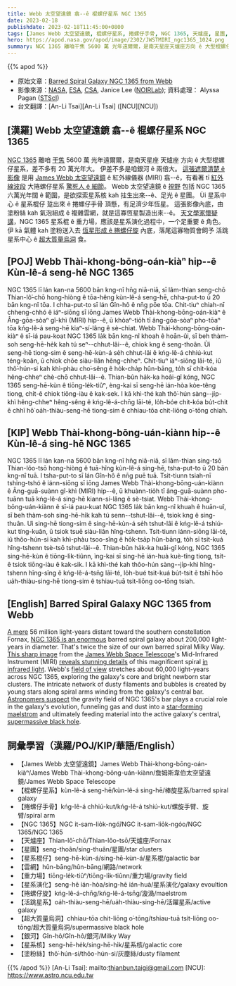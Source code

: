 ```yaml
---
title: Webb 太空望遠鏡 翕--ê 棍螺仔星系 NGC 1365
date: 2023-02-18
publishdate: 2023-02-18T11:45:00+0800
tags: [James Webb 太空望遠鏡, 棍螺仔星系, 捲螺仔手骨, NGC 1365, 天爐座, 星團, 星系棍仔, 雲網, 重力場, 星系演化, 捲螺仔旋, 活跳星系, 超大質量烏洞, 銀河, 星系核, 塗粉絲]
hero: https://apod.nasa.gov/apod/image/2302/JWSTMIRI_ngc1365_1024.png
summary: NGC 1365 離咱干焦 5600 萬 光年遠爾爾，是南天星座天爐座方向 ê 大型棍螺仔星座，差不多有 20 萬光年大。
---
```


{{% apod %}}

- 原始文章：[Barred Spiral Galaxy NGC 1365 from Webb](https://apod.nasa.gov/apod/ap230218.html)
- 影像來源：[NASA](https://www.nasa.gov), [ESA](https://www.esa.int/), [CSA](https://www.asc-csa.gc.ca/eng/), Janice Lee ([NOIRLab](https://noirlab.edu/public/)); 資料處理： Alyssa Pagan ([STScI](https://www.stsci.edu))
- 台文翻譯：[An-Li Tsai][An-Li Tsai] ([NCU][NCU])

## [漢羅] Webb 太空望遠鏡 翕--ê 棍螺仔星系 NGC 1365
[NGC 1365][NGC 1365 is an enormous] 離咱 [干焦][A mere] 5600 萬 光年遠爾爾，是南天星座 天爐座 方向 ê 大型棍螺仔星系，差不多有 20 萬光年大。
伊差不多是咱銀河 ê 兩倍大。
[這張遮爾清楚 ê 影像][This sharp image] 是用 [James Webb 太空望遠鏡][James Webb Space Telescope] ê 紅外線儀器 (MIRI) 翕--ê，有看著 tī [紅外線波段][in infrared light] 大捲螺仔星系 [驚死人 ê 細節][reveals stunning details]。
Webb 太空望遠鏡 ê [視野][field of view] 包括 NGC 1365 六萬光年闊 ê 範圍，是欲探索星系核 kah 拄生出來--ê、足光 ê 星團。
Ùi 星系中心 ê 星系棍仔 踅出來 ê 捲螺仔手骨 頂懸，有足濟少年恆星。
這張影像內底，由 塗粉絲 kah 氣泡組成 ê 複雜雲網，就是這寡恆星製造出來--ê。
[天文學家懷疑講][Astronomers suspect]，NGC 1365 星系棍 ê 重力場，應該是星系演化過程中，一个足重要 ê 角色。
伊 kā 氣體 kah 塗粉送入去 [恆星形成 ê 捲螺仔旋][star-forming maelstrom] 內底，落尾這寡物質會飼予 活跳星系中心 ê [超大質量烏洞][supermassive black hole] 食。

## [POJ] Webb Thài-khong-bōng-oán-kiàⁿ hip--ê Kùn-lê-á seng-hē NGC 1365
NGC 1365 lī lán kan-na 5600 bān kng-nî hn̄g niā-niā, sī lâm-thian seng-chō Thian-lô͘-chō hong-hiòng ê tōa-hêng kùn-lê-á seng-hē, chha-put-to ū 20 bān kng-nî tōa.
I chha-put-to sī lán Gîn-hô ê nn̄g pōe tōa.
Chit-tiuⁿ chiah-nī chheng-chhó ê iáⁿ-siōng sī iōng James Webb Thài-khong-bōng-oán-kiàⁿ ê Âng-gōa-sòaⁿ gî-khì (MIRI) hip--ê, ū khòaⁿ-tio̍h tī âng-gōa-sòaⁿ pho-tōaⁿ tōa kńg-lê-á seng-hē kiaⁿ-sí-lâng ê sè-chiat.
Webb Thài-khong-bōng-oán-kiàⁿ ê sī-iá pau-koat NGC 1365 la̍k bān kng-nî khoah ê hoān-ûi, sī beh thàm-soh seng-hē-he̍k kah tú seⁿ--chhut-lâi--ê, chiok kng ê seng-thoân.
Ùi seng-hē tiong-sim ê seng-hē-kùn-á se̍h chhut-lâi ê kńg-lê-á chhiú-kut téng-koân, ū chiok chōe siàu-liân hêng-chheⁿ.
Chit-tiuⁿ iáⁿ-siōng lāi-té, iû thô͘-hún-si kah khì-phàu cho͘-sêng ê ho̍k-cha̍p hûn-bāng, to̍h sī chit-kóa hêng-chheⁿ chè-chō chhut-lâi--ê.
Thian-bûn ha̍k-ka hoâi-gî kóng, NGC 1365 seng-hē-kùn ê tiōng-le̍k-tiûⁿ, èng-kai sī seng-hē ián-hòa kòe-têng tiong, chi̍t-ê chiok tiōng-iàu ê kak-sek.
I kā khì-thé kah thô͘-hún sàng--ji̍p-khì hêng-chheⁿ hêng-sêng ê kńg-lê-á-chn̄g lāi-té, lo̍h-bóe chit-kóa bu̍t-chit ē chhī hō͘ oa̍h-thiàu-seng-hē tiong-sim ê chhiau-tōa chit-liōng o͘-tōng chiah.




## [KIP] Webb Thài-khong-bōng-uán-kiànn hip--ê Kùn-lê-á sing-hē NGC 1365
NGC 1365 lī lán kan-na 5600 bān kng-nî hn̄g niā-niā, sī lâm-thian sing-tsō Thian-lôo-tsō hong-hiòng ê tuā-hîng kùn-lê-á sing-hē, tsha-put-to ū 20 bān kng-nî tuā.
I tsha-put-to sī lán Gîn-hô ê nn̄g puē tuā.
Tsit-tiunn tsiah-nī tshing-tshó ê iánn-siōng sī iōng James Webb Thài-khong-bōng-uán-kiànn ê Âng-guā-suànn gî-khì (MIRI) hip--ê, ū khuànn-tio̍h tī âng-guā-suànn pho-tuānn tuā kńg-lê-á sing-hē kiann-sí-lâng ê sè-tsiat.
Webb Thài-khong-bōng-uán-kiànn ê sī-iá pau-kuat NGC 1365 la̍k bān kng-nî khuah ê huān-uî, sī beh thàm-soh sing-hē-hi̍k kah tú senn--tshut-lâi--ê, tsiok kng ê sing-thuân.
Uì sing-hē tiong-sim ê sing-hē-kùn-á se̍h tshut-lâi ê kńg-lê-á tshiú-kut tíng-kuân, ū tsiok tsuē siàu-liân hîng-tshenn.
Tsit-tiunn iánn-siōng lāi-té, iû thôo-hún-si kah khì-phàu tsoo-sîng ê ho̍k-tsa̍p hûn-bāng, to̍h sī tsit-kuá hîng-tshenn tsè-tsō tshut-lâi--ê.
Thian-bûn ha̍k-ka huâi-gî kóng, NGC 1365 sing-hē-kùn ê tiōng-li̍k-tiûnn, ìng-kai sī sing-hē ián-huà kuè-tîng tiong, tsi̍t-ê tsiok tiōng-iàu ê kak-sik.
I kā khì-thé kah thôo-hún sàng--ji̍p-khì hîng-tshenn hîng-sîng ê kńg-lê-á-tsn̄g lāi-té, lo̍h-bué tsit-kuá bu̍t-tsit ē tshī hōo ua̍h-thiàu-sing-hē tiong-sim ê tshiau-tuā tsit-liōng oo-tōng tsiah.


## [English] Barred Spiral Galaxy NGC 1365 from Webb
[A mere][A mere] 56 million light-years distant toward the southern constellation Fornax, [NGC 1365 is an enormous][NGC 1365 is an enormous] barred spiral galaxy about 200,000 light-years in diameter.
That's twice the size of our own barred spiral Milky Way.
[This sharp image][This sharp image] from the [James Webb Space Telescope][James Webb Space Telescope]'s Mid-Infrared Instrument (MIRI) [reveals stunning details][reveals stunning details] of this magnificent spiral [in infrared light][in infrared light].
Webb's [field of view][field of view] stretches about 60,000 light-years across NGC 1365, exploring the galaxy's core and bright newborn star clusters.
The intricate network of dusty filaments and bubbles is created by young stars along spiral arms winding from the galaxy's central bar.
[Astronomers suspect][Astronomers suspect] the gravity field of NGC 1365's bar plays a crucial role in the galaxy's evolution, funneling gas and dust into a [star-forming maelstrom][star-forming maelstrom] and ultimately feeding material into the active galaxy's central, [supermassive black hole][supermassive black hole].


## 詞彙學習（漢羅/POJ/KIP/華語/English）
- 【James Webb 太空望遠鏡】James Webb Thài-khong-bōng-oán-kiàⁿ/James Webb Thài-khong-bōng-uán-kiànn/詹姆斯韋伯太空望遠鏡/James Webb Space Telescope
- 【棍螺仔星系】kùn-lê-á seng-hē/kùn-lê-á sing-hē/棒旋星系/barred spiral galaxy
- 【捲螺仔手骨】kńg-lê-á chhiú-kut/kńg-lê-á tshiú-kut/螺旋手臂、旋臂/spiral arm
- 【NGC 1365】NGC it-sam-lio̍k-ngó͘/NGC it-sam-lio̍k-ngóo/NGC 1365/NGC 1365
- 【天爐座】Thian-lô͘-chō/Thian-lôo-tsō/天爐座/Fornax
- 【星團】seng-thoân/sing-thuân/星團/star clusters
- 【星系棍仔】seng-hē-kùn-á/sing-hē-kùn-á/星系棍/galactic bar
- 【雲網】hûn-bāng/hûn-bāng/網路/network
- 【重力場】tiōng-le̍k-tiûⁿ/tiōng-li̍k-tiûnn/重力場/gravity field
- 【星系演化】seng-hē ián-hòa/sing-hē ián-huà/星系演化/galaxy evoultion
- 【捲螺仔旋】kńg-lê-á-chn̄g/kńg-lê-á-tsn̄g/漩渦/maelstrom
- 【活跳星系】oa̍h-thiàu-seng-hē/ua̍h-thiàu-sing-hē/活躍星系/active galaxy
- 【超大質量烏洞】chhiau-tōa chit-liōng o͘-tōng/tshiau-tuā tsit-liōng oo-tōng/超大質量烏洞/supermassive black hole
- 【銀河】Gîn-hô/Gîn-hô/銀河/Milky Way
- 【星系核】seng-hē-he̍k/sing-hē-hi̍k/星系核/galactic core
- 【塗粉絲】thô͘-hún-si/thôo-hún-si/灰塵絲/dusty filament


{{% /apod %}}
[An-Li Tsai]: mailto:thianbun.taigi@gmail.com
[NCU]: https://www.astro.ncu.edu.tw

[copyright]: https://apod.nasa.gov/apod/fap/lib/about_apod.html#srapply
[License]: https://creativecommons.org/licenses/by/2.0/


[A mere]:https://apod.nasa.gov/apod/ap221222.html
[NGC 1365 is an enormous]:https://ned.ipac.caltech.edu/level5/Lindblad/Lind_contents.html
[This sharp image]:https://webbtelescope.org/contents/media/images/2023/104/01GS812G7AGRG6D1WCXPS3EYZ5
[James Webb Space Telescope]:https://webbtelescope.org/home
[reveals stunning details]:https://noirlab.edu/public/blog/stellar-nurseries-nearby-galaxies/
[in infrared light]:https://webbtelescope.org/webb-science/the-observatory/infrared-astronomy
[field of view]:https://webbtelescope.org/contents/media/images/2023/104/01GS81DRATN70PTZKK42BS2JXG
[Astronomers suspect]:https://arxiv.org/abs/0907.2602
[star-forming maelstrom]:https://www.nasa.gov/image-feature/goddard/2020/hubble-sees-swirls-of-forming-stars
[supermassive black hole]:https://apod.nasa.gov/apod/ap130312.html
